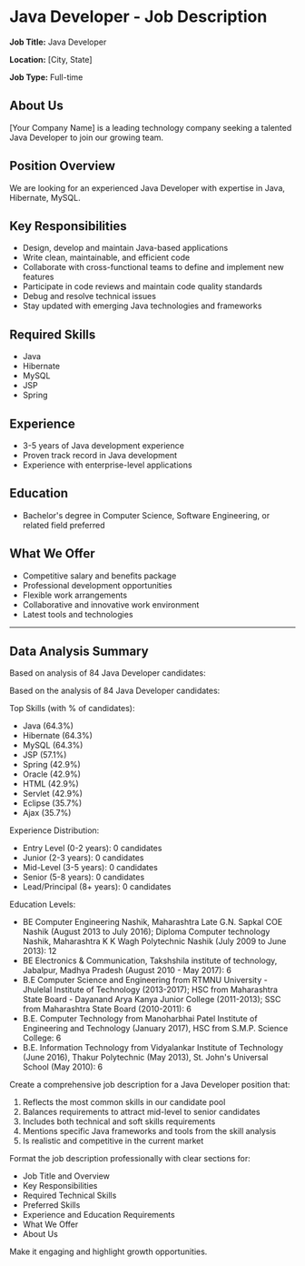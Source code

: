 # Java Developer - Job Description

**Job Title:** Java Developer

**Location:** [City, State]

**Job Type:** Full-time

## About Us

[Your Company Name] is a leading technology company seeking a talented Java Developer to join our growing team.

## Position Overview

We are looking for an experienced Java Developer with expertise in Java, Hibernate, MySQL.

## Key Responsibilities

- Design, develop and maintain Java-based applications
- Write clean, maintainable, and efficient code
- Collaborate with cross-functional teams to define and implement new features
- Participate in code reviews and maintain code quality standards
- Debug and resolve technical issues
- Stay updated with emerging Java technologies and frameworks

## Required Skills

- Java
- Hibernate
- MySQL
- JSP
- Spring

## Experience

- 3-5 years of Java development experience
- Proven track record in Java development
- Experience with enterprise-level applications

## Education

- Bachelor's degree in Computer Science, Software Engineering, or related field preferred

## What We Offer

- Competitive salary and benefits package
- Professional development opportunities
- Flexible work arrangements
- Collaborative and innovative work environment
- Latest tools and technologies

---

## Data Analysis Summary

Based on analysis of 84 Java Developer candidates:

Based on the analysis of 84 Java Developer candidates:

Top Skills (with % of candidates):
- Java (64.3%)
- Hibernate (64.3%)
- MySQL (64.3%)
- JSP (57.1%)
- Spring (42.9%)
- Oracle (42.9%)
- HTML (42.9%)
- Servlet (42.9%)
- Eclipse (35.7%)
- Ajax (35.7%)

Experience Distribution:
- Entry Level (0-2 years): 0 candidates
- Junior (2-3 years): 0 candidates
- Mid-Level (3-5 years): 0 candidates
- Senior (5-8 years): 0 candidates
- Lead/Principal (8+ years): 0 candidates

Education Levels:
- BE Computer Engineering Nashik, Maharashtra Late G.N. Sapkal COE Nashik (August 2013 to July 2016); Diploma Computer technology Nashik, Maharashtra K K Wagh Polytechnic Nashik (July 2009 to June 2013): 12
- BE Electronics & Communication, Takshshila institute of technology, Jabalpur, Madhya Pradesh (August 2010 - May 2017): 6
- B.E Computer Science and Engineering from RTMNU University - Jhulelal Institute of Technology (2013-2017); HSC from Maharashtra State Board - Dayanand Arya Kanya Junior College (2011-2013); SSC from Maharashtra State Board (2010-2011): 6
- B.E. Computer Technology from Manoharbhai Patel Institute of Engineering and Technology (January 2017), HSC from S.M.P. Science College: 6
- B.E. Information Technology from Vidyalankar Institute of Technology (June 2016), Thakur Polytechnic (May 2013), St. John's Universal School (May 2010): 6

Create a comprehensive job description for a Java Developer position that:
1. Reflects the most common skills in our candidate pool
2. Balances requirements to attract mid-level to senior candidates
3. Includes both technical and soft skills requirements
4. Mentions specific Java frameworks and tools from the skill analysis
5. Is realistic and competitive in the current market

Format the job description professionally with clear sections for:
- Job Title and Overview
- Key Responsibilities
- Required Technical Skills
- Preferred Skills
- Experience and Education Requirements
- What We Offer
- About Us

Make it engaging and highlight growth opportunities.
